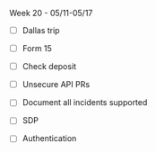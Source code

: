 
Week 20 - 05/11-05/17
- [ ] Dallas trip
- [ ] Form 15
- [ ] Check deposit
- [ ] Unsecure API PRs
- [ ] Document all incidents supported
- [ ] SDP
- [ ] Authentication

